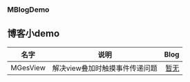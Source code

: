 ### MBlogDemo
博客小demo
--
| 名字 | 说明 | Blog |
| - | :-: | -: | 
|MGesView|解决view叠加时触摸事件传递问题|[暂无](www.baidu.com)|



